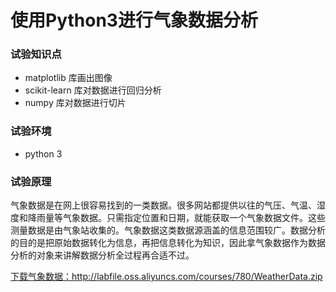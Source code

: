 # 使用Python3进行气象数据分析

### 试验知识点
* matplotlib 库画出图像
* scikit-learn 库对数据进行回归分析
* numpy 库对数据进行切片

### 试验环境
* python 3


### 试验原理
气象数据是在网上很容易找到的一类数据。很多网站都提供以往的气压、气温、湿度和降雨量等气象数据。只需指定位置和日期，就能获取一个气象数据文件。这些测量数据是由气象站收集的。气象数据这类数据源涵盖的信息范围较广。数据分析的目的是把原始数据转化为信息，再把信息转化为知识，因此拿气象数据作为数据分析的对象来讲解数据分析全过程再合适不过。


[下载气象数据：](http://labfile.oss.aliyuncs.com/courses/780/WeatherData.zip)http://labfile.oss.aliyuncs.com/courses/780/WeatherData.zip


